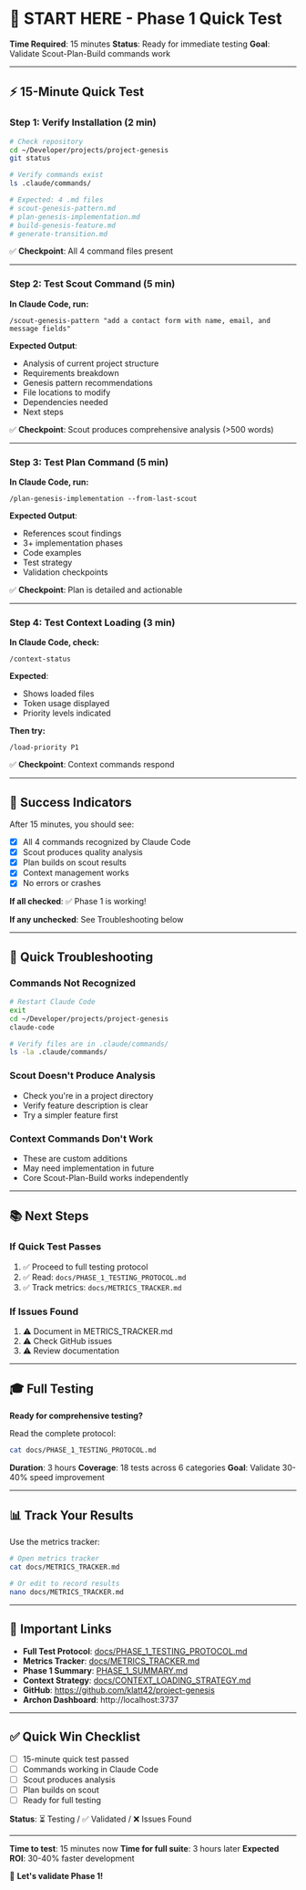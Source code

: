 # 🚀 START HERE - Phase 1 Quick Test

**Time Required**: 15 minutes
**Status**: Ready for immediate testing
**Goal**: Validate Scout-Plan-Build commands work

---

## ⚡ 15-Minute Quick Test

### Step 1: Verify Installation (2 min)

```bash
# Check repository
cd ~/Developer/projects/project-genesis
git status

# Verify commands exist
ls .claude/commands/

# Expected: 4 .md files
# scout-genesis-pattern.md
# plan-genesis-implementation.md
# build-genesis-feature.md
# generate-transition.md
```

✅ **Checkpoint**: All 4 command files present

---

### Step 2: Test Scout Command (5 min)

**In Claude Code, run:**
```
/scout-genesis-pattern "add a contact form with name, email, and message fields"
```

**Expected Output**:
- Analysis of current project structure
- Requirements breakdown
- Genesis pattern recommendations
- File locations to modify
- Dependencies needed
- Next steps

✅ **Checkpoint**: Scout produces comprehensive analysis (>500 words)

---

### Step 3: Test Plan Command (5 min)

**In Claude Code, run:**
```
/plan-genesis-implementation --from-last-scout
```

**Expected Output**:
- References scout findings
- 3+ implementation phases
- Code examples
- Test strategy
- Validation checkpoints

✅ **Checkpoint**: Plan is detailed and actionable

---

### Step 4: Test Context Loading (3 min)

**In Claude Code, check:**
```
/context-status
```

**Expected**:
- Shows loaded files
- Token usage displayed
- Priority levels indicated

**Then try:**
```
/load-priority P1
```

✅ **Checkpoint**: Context commands respond

---

## 🎯 Success Indicators

After 15 minutes, you should see:

- [x] All 4 commands recognized by Claude Code
- [x] Scout produces quality analysis
- [x] Plan builds on scout results
- [x] Context management works
- [x] No errors or crashes

**If all checked**: ✅ Phase 1 is working!

**If any unchecked**: See Troubleshooting below

---

## 🐛 Quick Troubleshooting

### Commands Not Recognized
```bash
# Restart Claude Code
exit
cd ~/Developer/projects/project-genesis
claude-code

# Verify files are in .claude/commands/
ls -la .claude/commands/
```

### Scout Doesn't Produce Analysis
- Check you're in a project directory
- Verify feature description is clear
- Try a simpler feature first

### Context Commands Don't Work
- These are custom additions
- May need implementation in future
- Core Scout-Plan-Build works independently

---

## 📚 Next Steps

### If Quick Test Passes
1. ✅ Proceed to full testing protocol
2. ✅ Read: `docs/PHASE_1_TESTING_PROTOCOL.md`
3. ✅ Track metrics: `docs/METRICS_TRACKER.md`

### If Issues Found
1. ⚠️ Document in METRICS_TRACKER.md
2. ⚠️ Check GitHub issues
3. ⚠️ Review documentation

---

## 🎓 Full Testing

**Ready for comprehensive testing?**

Read the complete protocol:
```bash
cat docs/PHASE_1_TESTING_PROTOCOL.md
```

**Duration**: 3 hours
**Coverage**: 18 tests across 6 categories
**Goal**: Validate 30-40% speed improvement

---

## 📊 Track Your Results

Use the metrics tracker:
```bash
# Open metrics tracker
cat docs/METRICS_TRACKER.md

# Or edit to record results
nano docs/METRICS_TRACKER.md
```

---

## 🔗 Important Links

- **Full Test Protocol**: [docs/PHASE_1_TESTING_PROTOCOL.md](docs/PHASE_1_TESTING_PROTOCOL.md)
- **Metrics Tracker**: [docs/METRICS_TRACKER.md](docs/METRICS_TRACKER.md)
- **Phase 1 Summary**: [PHASE_1_SUMMARY.md](PHASE_1_SUMMARY.md)
- **Context Strategy**: [docs/CONTEXT_LOADING_STRATEGY.md](docs/CONTEXT_LOADING_STRATEGY.md)
- **GitHub**: https://github.com/klatt42/project-genesis
- **Archon Dashboard**: http://localhost:3737

---

## ✅ Quick Win Checklist

- [ ] 15-minute quick test passed
- [ ] Commands working in Claude Code
- [ ] Scout produces analysis
- [ ] Plan builds on scout
- [ ] Ready for full testing

**Status**: ⏳ Testing / ✅ Validated / ❌ Issues Found

---

**Time to test**: 15 minutes now
**Time for full suite**: 3 hours later
**Expected ROI**: 30-40% faster development

🚀 **Let's validate Phase 1!**
